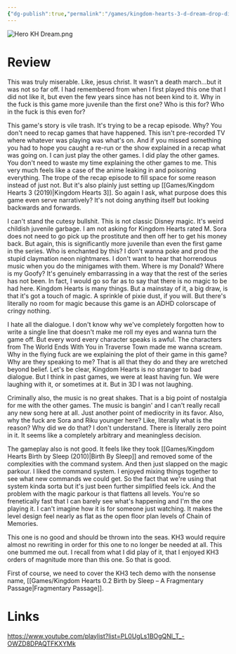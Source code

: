```yaml
---
{"dg-publish":true,"permalink":"/games/kingdom-hearts-3-d-dream-drop-distance-2012/","tags":["games","streamed"],"created":"2024-09-19","updated":"2025-09-04"}
---
```



![Hero KH Dream.png](/img/user/Attachments/Hero%20KH%20Dream.png)

# Review

This was truly miserable. Like, jesus christ. It wasn't a death march...but it was not so far off. I had remembered from when I first played this one that I did not like it, but even the few years since has not been kind to it. Why in the fuck is this game more juvenile than the first one? Who is this for? Who in the fuck is this even for?

This game's story is vile trash. It's trying to be a recap episode. Why? You don't need to recap games that have happened. This isn't pre-recorded TV where whatever was playing was what's on. And if you missed something you had to hope you caught a re-run or the show explained in a recap what was going on. I can just play the other games. I did play the other games. You don't need to waste my time explaining the other games to me. This very much feels like a case of the anime leaking in and poisoning everything. The trope of the recap episode to fill space for some reason instead of just not. But it's also plainly just setting up [[Games/Kingdom Hearts 3 (2019)\|Kingdom Hearts 3]]. So again I ask, what purpose does this game even serve narratively? It's not doing anything itself but looking backwards and forwards.

I can't stand the cutesy bullshit. This is not classic Disney magic. It's weird childish juvenile garbage. I am not asking for Kingdom Hearts rated M. Sora does not need to go pick up the prostitute and then off her to get his money back. But again, this is significantly more juvenile than even the first game in the series. Who is enchanted by this? I don't wanna poke and prod the stupid claymation neon nightmares. I don't want to hear that horrendous music when you do the minigames with them. Where is my Donald? Where is my Goofy? It's genuinely embarrassing in a way that the rest of the series has not been. In fact, I would go so far as to say that there is no magic to be had here. Kingdom Hearts is many things. But a mainstay of it, a big draw, is that it's got a touch of magic. A sprinkle of pixie dust, if you will. But there's literally no room for magic because this game is an ADHD colorscape of cringy nothing.

I hate all the dialogue. I don't know why we've completely forgotten how to write a single line that doesn't make me roll my eyes and wanna turn the game off. But every word every character speaks is awful. The characters from The World Ends With You in Traverse Town made me wanna scream. Why in the flying fuck are we explaining the plot of their game in this game? Why are they speaking to me? That is all that they do and they are wretched beyond belief. Let's be clear, Kingdom Hearts is no stranger to bad dialogue. But I think in past games, we were at least having fun. We were laughing with it, or sometimes at it. But in 3D I was not laughing.

Criminally also, the music is no great shakes. That is a big point of nostalgia for me with the other games. The music is bangin' and I can't really recall any new song here at all. Just another point of mediocrity in its favor. Also, why the fuck are Sora and Riku younger here? Like, literally what is the reason? Why did we do that? I don't understand. There is literally zero point in it. It seems like a completely arbitrary and meaningless decision.

The gameplay also is not good. It feels like they took [[Games/Kingdom Hearts Birth by Sleep (2010)\|Birth By Sleep]] and removed some of the complexities with the command system. And then just slapped on the magic parkour. I liked the command system. I enjoyed mixing things together to see what new commands we could get. So the fact that we're using that system kinda sorta but it's just been further simplified feels ick. And the problem with the magic parkour is that flattens all levels. You're so frenetically fast that I can barely see what's happening and I'm the one playing it. I can't imagine how it is for someone just watching. It makes the level design feel nearly as flat as the open floor plan levels of Chain of Memories.

This one is no good and should be thrown into the seas. KH3 would require almost no rewriting in order for this one to no longer be needed at all. This one bummed me out. I recall from what I did play of it, that I enjoyed KH3 orders of magnitude more than this one. So that is good.

First of course, we need to cover the KH3 tech demo with the nonsense name, [[Games/Kingdom Hearts 0.2 Birth by Sleep – A Fragmentary Passage\|Fragmentary Passage]].

# Links

https://www.youtube.com/playlist?list=PL0UgLs1BOgQNl_T_-OWZD8DPAQTFKXYMk
